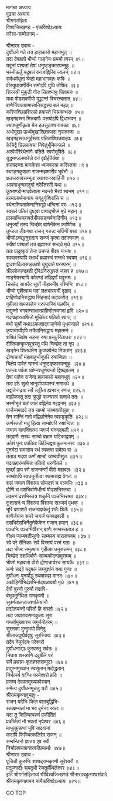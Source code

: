 मागचा अध्याय  
पुढचा अध्याय  
श्रीगर्गसंहिता  
विश्वजित्खण्डः - एकविंशोऽध्यायः  
कौरव-सम्मेलनम् -  
  
श्रीनारद उवाच -  
दुर्योधने गते तत्र हाहाकारो महानभूत् ॥  
तदा देवव्रतो भीष्मो गाङ्गेयः प्रययौ त्वरम् ॥१॥  
यदूनां पश्यतां तेषां धनुष्टङ्कारयन्मुहुः ॥  
भस्मीकर्तुं यदुबलं वनं वह्निरिव ज्वलन् ॥२॥  
सर्वधर्मभृतां श्रेष्ठो महाभागवतः कविः ॥  
वीरयूथाग्रणीर्येन रामोऽपि युधि तोषितः ॥३॥  
शिरस्त्री मुकुटी गौरः सितश्मश्रुः पितामहः ॥  
यथा षोडशवर्षीयो युद्धान्तं विचरन्बलात् ॥४॥  
बाणैर्निपातयामासानिरुद्धस्य बलं महत् ॥  
करिणश्छिन्नशिरसो हयास्ते भिन्नकन्धराः ॥५॥  
खड्गहस्ता भिन्नबाणैः पत्तयोऽपि द्विधाभवन् ॥  
रथाश्चूर्णीकृता येन हतसूताश्वनायकाः ॥६॥  
अधोमुखा ऊर्ध्वमुखाश्छिन्नपादा नृपात्मजाः ॥  
खड्गहस्तधनुर्हस्ताः पतिताश्छिन्नबाहवः ॥७॥  
केचिद्वै छिन्नकवचा निपेतुर्भूमिमण्डले ॥  
अश्वैर्वीरैर्रथैर्नागैः पतितैः स्वर्णभूषितैः ॥८॥  
युद्धमण्डलमारेजे वनं वृक्षैर्हतैर्यथा ॥  
शस्त्रदन्ता बाणकेशा ध्वजवस्त्रा करिस्तना ॥९॥  
रथाङ्गकुशला राजन्महामारीव भूर्बभौ ॥  
क्षतजस्रावसम्भूता रथाश्वनरवाहिनी ॥१०॥  
आपगाभून्महादुर्गा नरैर्वैतरणी यथा ॥  
कूष्माण्डोन्मादवेताला नदन्तो भैरवं स्वनम् ॥११॥  
हरमालार्थमागत्य जगृहुर्नृशिरांसि च ॥  
रथेनातिपताकेनानिरुद्धो धन्विनां वरः ॥१२॥  
स्वबलं पतितं दृष्ट्वा प्रागाद्‌भीष्मं मृधे महान् ॥  
प्रलयाब्धिमहावर्तभीमसङ्घर्षनादिनीम् ॥१३॥  
धनुर्ज्यां तस्य चिच्छेद बाणेनैकेन कार्ष्णिजः ॥  
तुण्डया तीक्ष्णया राजन् गरुडः सर्पिणीं यथा ॥१४॥  
भीष्मोऽन्यद्धनुरादाय सज्जं कृत्वा तदात्मवान् ॥  
सर्वेषां पश्यतां तत्र ब्रह्मास्त्रं सन्दधे मृधे ॥१५॥  
ततः प्रादुष्कृतं तेजः प्रचण्डं वीक्ष्य माधवः ॥  
स्वबलस्यापि रक्षार्थं ब्रह्मास्त्रं सन्दधे स्वयम् ॥१६॥  
द्वादशादित्यसङ्काशे युयुधाते परस्परम् ॥  
त्रींल्लोकान्दहती द्वीपेऽनिरुद्धस्तं जहार ह ॥१७॥  
गाङ्गेयस्यापि कोदण्डं तडिद्वर्णं यदूत्तमः ॥  
चिच्छेद सायकैः सूर्यो नीहारमीव रश्मिभिः ॥१८॥  
भीष्मो गृहीत्वाथ गदां लक्षभारमयीं दृढाम् ॥  
प्राहिणोदनिरुद्धाय सिंहनादं तदाकरोत् ॥१९॥  
गृहीत्वा वामहस्तेन गरुत्मानिव पन्नगीम् ॥  
प्रद्युम्नो भगवान्साक्षात्प्राहिणोत्स्वगदां हृदि ॥२०॥  
गदाप्रहारव्यथितो मूर्च्छितः पतितो रथात् ॥  
बभौ सूर्यो यथाऽऽकाशाद्‌गाङ्गेयो मृधमण्डले ॥२१॥  
कृपाचार्योऽपि तत्रैवानिरुद्धाय महात्मने ॥  
शक्तिं चिक्षेप सहसा रुषा प्रस्फुरिताधरः ॥२२॥  
दीप्तिमान्कृष्णपुत्रस्तु पथि चिच्छेद तां नृप ॥  
खड्गेन शितधारेण कुवाक्येनेव मित्रताम् ॥२३॥  
द्रोणाचार्यो महाबाहुर्भानूपरि रुषान्वितः ॥  
चिक्षेप पार्वतं चास्त्रं धनुष्टङ्कारयन्मुहुः ॥२४॥  
पतन्तः पर्वता व्योम्नश्चूर्णयन्तो द्विषद्‌बलम् ॥  
तेषां पातेन राजेन्द्र हाहाकारो महानभूत् ॥२५॥  
तदा हरेः सुतो भानुर्वायव्यास्त्रं समादधे ॥  
तद्वातेनाद्रयः सर्वे उड्डीता ह्यभवन् रणात् ॥२६॥  
बाह्लीकस्तु तदा क्रुद्धो वह्न्यस्त्रं सन्दधे ततः ॥  
भस्मीभूतं बलं जातं वह्निनेव महद्वनम् ॥२७॥  
पार्जन्यमाददे तत्र साम्बो जाम्बवतीसुतः ॥  
तेन शान्तिं गतो वह्निर्ज्ञानेनेव त्वहङ्कृतिः ॥२८॥  
कर्णस्ततो मधुं हित्वा साम्बोपरि रुषान्वितः ॥  
जघान बाणविंशत्या जगर्ज घनवद्‌बली ॥२९॥  
तद्‌बाणैः सरथः साम्बो बभ्राम घटिकाद्वयम् ॥  
क्रोशं पुनः प्रपतितः किञ्चिद्व्याकुलमानसः ॥३०॥  
पुनर्गदां समादाय रथं त्यक्त्वा समेत्य सः ॥  
तताड गदया कर्णं साम्बो जाम्बवीसुतः ॥३१॥  
गदाप्रहारव्यथितः पतितो धरणीतले ॥  
मूर्च्छां प्राप रणे राजन्कर्णो वीरो महाबलः ॥३२॥  
साम्बोऽपि स्वधनुर्नीत्वा रथमारुह्य वेगतः ॥  
शलं जघान विंशत्या सोमदत्तं च पञ्चभिः ॥३३॥  
द्रौणिं च दशभिर्बाणैर्धौम्यं षोडशभिस्तथा ॥  
लक्ष्मणं दशभिस्तत्र शकुनिं पञ्चभिस्तथा ॥३४॥  
दुःशासनं च विंशत्या विंशत्या सञ्जयं पृथक् ॥  
भूरिं बाणशतै राजन्यज्ञकेतुं शतैः शितैः ॥३५॥  
बाणैर्जघान समरे जगर्ज घनवद्बली ॥  
दशभिर्दशभिर्नेतॄनेकैकेन गजान् हयान् ॥३६॥  
पञ्चभिः पञ्चभिर्वीरान् बाणैः साम्बस्तताड ह ॥  
वीक्ष्य जाम्बवतीसूनोः साम्बस्य करलाघवम् ॥३७॥  
स्वे परे सैनिकाः सर्वे विस्मयं परमं गताः ॥  
तदा भीष्मः समुत्थाय गृहीत्वा धनुरुत्तमम् ॥३८॥  
चिच्छेद दशभिर्बाणैः साम्बकोदण्डमुत्तमम् ॥  
भीष्मो महाबलो वीरो द्रोणाचार्यश्च सायकैः ॥३९॥  
कर्णः सद्यो यदुबलं जघ्नुर्ज्ञानं यथा गुणाः ॥  
दुर्योधनः पुनर्योद्धुं रथमारुह्य मानदः ॥४०॥  
अक्षौहिणीभिर्दशभिर्नादयन्नाययौ मृधे ॥४१॥  
देवौ पुरणौ पुरुषौ तदावि-  
     र्बभूवतुर्मैथिल रामकृष्णौ ॥  
सुपर्णतालध्वजशालियानौ  
     प्रद्योतयन्तौ परितौ हि शस्तौ ॥४२॥  
तदा जयारावसमाकुलाः सुरा  
     गन्धर्वमुख्याश्च जगुर्मनोहरम् ॥  
सुरनका दुन्दुभयो विनेदुः  
     श्रीलाजपुष्पैर्ववृषुः सुरस्त्रियः ॥४३॥  
तदैव नेमुर्यदवः परेश्वरौ  
     दुर्योधनाद्याः कुरवस्तु सर्वतः ॥  
निघाय शस्त्राणि ददुर्बलिं परं  
     सर्वे प्रसन्नाः कृतहस्तसम्पुटाः ॥४४॥  
प्रद्युम्नमुख्यान् स्वसुतान् मदोद्धतान्  
     निर्भर्त्स्य वाग्भिः परमेश्वरो हरिः ॥  
प्रणम्य देवव्रतमुख्यकौरवान्  
     समेत्य दुर्योधनमूचतुः परौ ॥४५॥  
श्रीरामकृष्णावूचतुः -  
राजन् यदेभिः किल बालबुद्धिभि-  
     स्तत्क्षम्यतां मा भव दुर्मनाः स्वतः ॥  
यदा तु किञ्चित्परुषं प्रकीर्तितं  
     प्रकीर्ततां नौ भवतां नृपेश्वर ॥४६॥  
माभूत्कुरूणां भुवि यादवानां  
     कदापि किञ्चित्कलिरेव राजन् ॥  
सम्बन्धिनो ज्ञातय एव सर्वे  
     निचौलवस्त्रान्तरवत्प्रियार्थाः ॥४७॥  
श्रीनारद उवाच -  
पूजितौ कुरुभिः शश्वद्‌रामकृष्णौ सुरेश्वरौ ॥  
प्रद्युम्नाद्यैः सयदुभी रेजतुर्मैथिलेश्वर ॥४८॥  
इति श्रीगर्गसंहितायां श्रीविश्वजित्खण्डे श्रीनारदबहुलाश्वसंवादे  
श्रीरामकृष्णागमनं नामैकविंशोऽध्यायः ॥२१॥  
  
GO TOP
